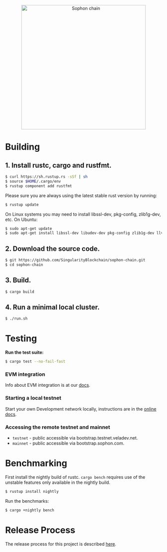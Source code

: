 <p align="center">
  <a href="https://sophon.com">
    <img alt="Sophon chain" src="https://i.imgur.com/kRcwxZL.png" width="400" />
  </a>
</p>

# Building

## **1. Install rustc, cargo and rustfmt.**

```bash
$ curl https://sh.rustup.rs -sSf | sh
$ source $HOME/.cargo/env
$ rustup component add rustfmt
```

Please sure you are always using the latest stable rust version by running:

```bash
$ rustup update
```

On Linux systems you may need to install libssl-dev, pkg-config, zlib1g-dev, etc. On Ubuntu:

```bash
$ sudo apt-get update
$ sudo apt-get install libssl-dev libudev-dev pkg-config zlib1g-dev llvm clang make
```

## **2. Download the source code.**

```bash
$ git https://github.com/SingularityBlockchain/sophon-chain.git
$ cd sophon-chain
```

## **3. Build.**

```bash
$ cargo build
```

## **4. Run a minimal local cluster.**

```bash
$ ./run.sh
```

# Testing

**Run the test suite:**

```bash
$ cargo test --no-fail-fast
```

### EVM integration

Info about EVM integration is at our [docs](https://docs.sophon.com/evm).

### Starting a local testnet

Start your own Development network locally, instructions are in the [online docs](https://docs.sophon.com/cluster/bench-tps).

### Accessing the remote testnet and mainnet

- `testnet` - public accessible via bootstrap.testnet.veladev.net.
- `mainnet` - public accessible via bootstrap.sophon.com.

# Benchmarking

First install the nightly build of rustc. `cargo bench` requires use of the
unstable features only available in the nightly build.

```bash
$ rustup install nightly
```

Run the benchmarks:

```bash
$ cargo +nightly bench
```

# Release Process

The release process for this project is described [here](RELEASE.md).

